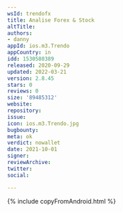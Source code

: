 ```yaml
---
wsId: trendofx
title: Analise Forex & Stock
altTitle: 
authors:
- danny
appId: ios.m3.Trendo
appCountry: in
idd: 1530580389
released: 2020-09-29
updated: 2022-03-21
version: 2.8.45
stars: 0
reviews: 0
size: '89485312'
website: 
repository: 
issue: 
icon: ios.m3.Trendo.jpg
bugbounty: 
meta: ok
verdict: nowallet
date: 2021-10-01
signer: 
reviewArchive: 
twitter: 
social: 

---
```


{% include copyFromAndroid.html %}
